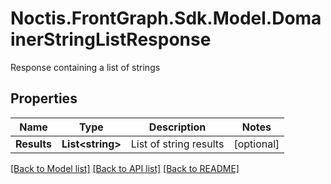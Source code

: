 # Noctis.FrontGraph.Sdk.Model.DomainerStringListResponse
Response containing a list of strings

## Properties

Name | Type | Description | Notes
------------ | ------------- | ------------- | -------------
**Results** | **List&lt;string&gt;** | List of string results | [optional] 

[[Back to Model list]](../../README.md#documentation-for-models) [[Back to API list]](../../README.md#documentation-for-api-endpoints) [[Back to README]](../../README.md)

